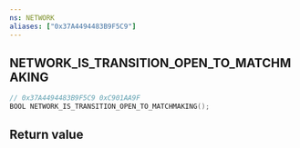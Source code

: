 ```yaml
---
ns: NETWORK
aliases: ["0x37A4494483B9F5C9"]
---
```

## NETWORK_IS_TRANSITION_OPEN_TO_MATCHMAKING

```c
// 0x37A4494483B9F5C9 0xC901AA9F
BOOL NETWORK_IS_TRANSITION_OPEN_TO_MATCHMAKING();
```


## Return value
